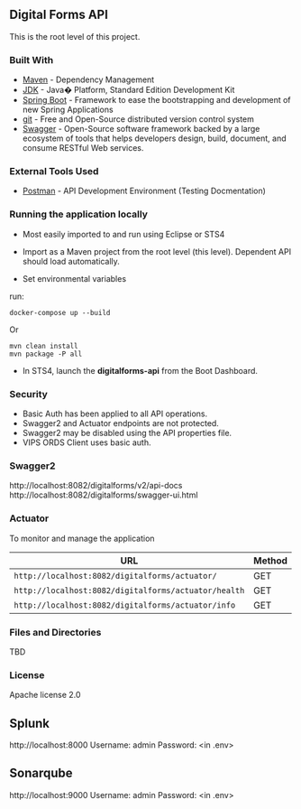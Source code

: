 ## Digital Forms API

This is the root level of this project. 

### Built With

*   [Maven](https://maven.apache.org/) - Dependency Management
*   [JDK](http://www.oracle.com/technetwork/java/javase/downloads/jdk8-downloads-2133151.html) - Java� Platform, Standard Edition Development Kit 
*   [Spring Boot](https://spring.io/projects/spring-boot) - Framework to ease the bootstrapping and development of new Spring Applications
*   [git](https://git-scm.com/) - Free and Open-Source distributed version control system 
*   [Swagger](https://swagger.io/) - Open-Source software framework backed by a large ecosystem of tools that helps developers design, build, document, and consume RESTful Web services.

### External Tools Used

* [Postman](https://www.getpostman.com/) - API Development Environment (Testing Docmentation)

### Running the application locally

* Most easily imported to and run using Eclipse or STS4 

* Import as a Maven project from the root level (this level). Dependent API should 
load automatically. 

* Set environmental variables  

run:   
```shell script
docker-compose up --build
```
Or
```
mvn clean install  
mvn package -P all  
```  

* In STS4, launch the **digitalforms-api** from the Boot Dashboard.         

### Security

* Basic Auth has been applied to all API operations.
* Swagger2 and Actuator endpoints are not protected.
* Swagger2 may be disabled using the API properties file. 
* VIPS ORDS Client uses basic auth.     

### Swagger2

http://localhost:8082/digitalforms/v2/api-docs  
http://localhost:8082/digitalforms/swagger-ui.html  

### Actuator

To monitor and manage the application

|  URL |  Method |
|----------|--------------|
|`http://localhost:8082/digitalforms/actuator/`             | GET |
|`http://localhost:8082/digitalforms/actuator/health`        | GET |
|`http://localhost:8082/digitalforms/actuator/info`          | GET |

### Files and Directories

TBD

### License

Apache license 2.0

## Splunk
http://localhost:8000
Username: admin
Password: <in .env>

## Sonarqube
http://localhost:9000
Username: admin
Password: <in .env>